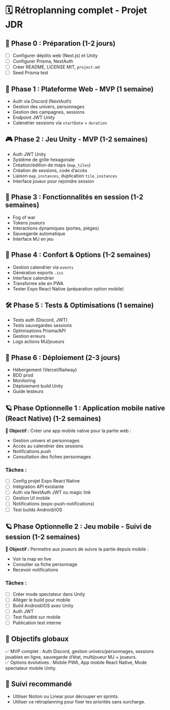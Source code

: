 
# 🗓️ Rétroplanning complet - Projet JDR

## 📍 Phase 0 : Préparation (1-2 jours)
- [ ] Configurer dépôts web (Next.js) et Unity
- [ ] Configurer Prisma, NextAuth
- [ ] Créer README, LICENSE MIT, `project.md`
- [ ] Seed Prisma test

## 🚀 Phase 1 : Plateforme Web - MVP (1 semaine)
- Auth via Discord (NextAuth)
- Gestion des univers, personnages
- Gestion des campagnes, sessions
- Endpoint JWT Unity
- Calendrier sessions via `startDate` + `duration`

## 🎮 Phase 2 : Jeu Unity - MVP (1-2 semaines)
- Auth JWT Unity
- Système de grille hexagonale
- Création/édition de maps (`map_tiles`)
- Création de sessions, code d’accès
- Liaison `map_instances`, duplication `tile_instances`
- Interface joueur pour rejoindre session

## 🎲 Phase 3 : Fonctionnalités en session (1-2 semaines)
- Fog of war
- Tokens joueurs
- Interactions dynamiques (portes, pièges)
- Sauvegarde automatique
- Interface MJ en jeu

## 📅 Phase 4 : Confort & Options (1-2 semaines)
- Gestion calendrier via `events`
- Génération exports `.ics`
- Interface calendrier
- Transforme site en PWA
- Tester Expo React Native (préparation option mobile)

## 🛠️ Phase 5 : Tests & Optimisations (1 semaine)
- Tests auth (Discord, JWT)
- Tests sauvegardes sessions
- Optimisations Prisma/API
- Gestion erreurs
- Logs actions MJ/joueurs

## 🚀 Phase 6 : Déploiement (2-3 jours)
- Hébergement (Vercel/Railway)
- BDD prod
- Monitoring
- Déploiement build Unity
- Guide testeurs

## 🪐 Phase Optionnelle 1 : Application mobile native (React Native) (1-2 semaines)
**🎯 Objectif :** Créer une app mobile native pour la partie web :
- Gestion univers et personnages
- Accès au calendrier des sessions
- Notifications push
- Consultation des fiches personnages

### Tâches :
- [ ] Config projet Expo React Native
- [ ] Intégration API existante
- [ ] Auth via NextAuth JWT ou magic link
- [ ] Gestion UI mobile
- [ ] Notifications (expo-push-notifications)
- [ ] Test builds Android/iOS

## 🪐 Phase Optionnelle 2 : Jeu mobile - Suivi de session (1-2 semaines)
**🎯 Objectif :** Permettre aux joueurs de suivre la partie depuis mobile :
- Voir la map en live
- Consulter sa fiche personnage
- Recevoir notifications

### Tâches :
- [ ] Créer mode spectateur dans Unity
- [ ] Alléger le build pour mobile
- [ ] Build Android/iOS avec Unity
- [ ] Auth JWT
- [ ] Test fluidité sur mobile
- [ ] Publication test interne

## 🎯 Objectifs globaux
✅ MVP complet : Auth Discord, gestion univers/personnages, sessions jouables en ligne, sauvegarde d’état, multijoueur MJ + joueurs.  
✅ Options évolutives : Mobile PWA, App mobile React Native, Mode spectateur mobile Unity.

## 📌 Suivi recommandé
- Utiliser Notion ou Linear pour découper en sprints.
- Utiliser ce rétroplanning pour fixer tes priorités sans surcharge.
